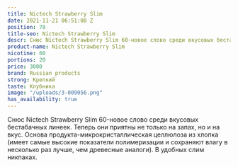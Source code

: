 ```yaml
---
title: Nictech Strawberry Slim
date: 2021-11-21 06:51:00 Z
position: 78
title-seo: Nictech Strawberry Slim
descr: Снюс Nictech Strawberry Slim 60-новое слово среди вкусовых бестабачных линеек.
product-name: Nictech Strawberry Slim
nicotine: 60
portions: 20
price: 3000
brand: Russian products
strong: Крепкий
taste: Клубника
image: "/uploads/3-009056.png"
has_availability: true
---
```


Снюс Nictech Strawberry Slim 60-новое слово среди вкусовых бестабачных линеек.
Теперь они приятны не только на запах, но и на вкус.
Основа продукта-микрокристаллическая целлюлоза из хлопка (имеет самые высокие показатели полимеризации и сохраняют влагу в несколько раз лучше, чем древесные аналоги).
В удобных слим никпаках.